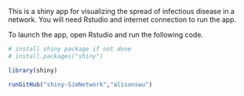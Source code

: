 This is a shiny app for visualizing the spread of infectious disease in a network. You will need Rstudio and internet connection to run the app.

To launch the app, open Rstudio and run the following code. 

```R
# install shiny package if not done
# install.packages("shiny")

library(shiny)

runGitHub("shiny-SimNetwork","alisonswu")


